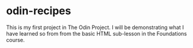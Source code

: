 # odin-recipes
This is my first project in The Odin Project. I will be demonstrating what I have learned so from from the basic HTML sub-lesson
in the Foundations course. 
